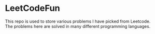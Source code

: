 # LeetCodeFun
This repo is used to store various problems I have picked from Leetcode. The problems here are solved in many different programming languages.
